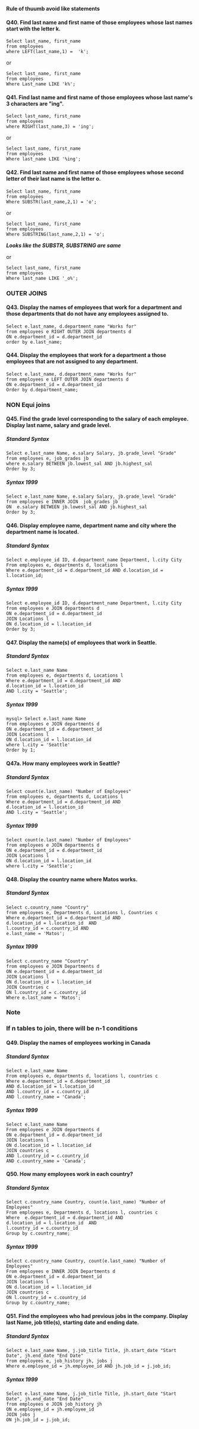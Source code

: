 **Rule of thuumb avoid like statements**


#### Q40. Find last name and first name of those employees whose last names start with the letter k.

```
Select last_name, first_name
from employees
where LEFT(last_name,1) =  'k';
```

or 

```
Select last_name, first_name
from employees
Where Last_name LIKE 'k%';
```

#### Q41. Find last name and first name of those employees whose last name's 3 characters are "ing".
```
Select last_name, first_name
from employees
where RIGHT(last_name,3) = 'ing';
```

or

```
Select last_name, first_name
from employees
Where last_name LIKE '%ing';
```

#### Q42. Find last name and first name of those employees whose second letter of their last name is the letter o.

```
Select last_name, first_name
from employees
Where SUBSTR(last_name,2,1) = 'o';
```
or

```
Select last_name, first_name
from employees
Where SUBSTRING(last_name,2,1) = 'o';
```
***Looks like the SUBSTR, SUBSTRING are same***

or

```
Select last_name, first_name
from employees
Where last_name LIKE '_o%';
```

### OUTER JOINS

#### Q43. Display the names of employees that work for a department and those departments that do not have any employees assigned to.

```
Select e.last_name, d.department_name "Works for"
from employees e RIGHT OUTER JOIN departments d
ON e.department_id = d.department_id 
order by e.last_name;
```

#### Q44. Display the employees that work for a department a those employees that are not assigned to any department.
```
Select e.last_name, d.department_name "Works for"
from employees e LEFT OUTER JOIN departments d
ON e.department_id = d.department_id
Order by d.department_name;
```

### NON Equi joins

#### Q45. Find the grade level corresponding to the salary of each employee. Display last name, salary and grade level.

##### Standard Syntax

```
Select e.last_name Name, e.salary Salary, jb.grade_level "Grade"
from employees e, job_grades jb
where e.salary BETWEEN jb.lowest_sal AND jb.highest_sal
Order by 3;
```

##### Syntax 1999
```
Select e.last_name Name, e.salary Salary, jb.grade_level "Grade"
from employees e INNER JOIN  job_grades jb
ON  e.salary BETWEEN jb.lowest_sal AND jb.highest_sal
Order by 3;
```

#### Q46. Display employee name, department name and city where the department name is located.

##### Standard Syntax

```
Select e.employee_id ID, d.department_name Department, l.city City
From employees e, departments d, locations l
Where e.department_id = d.department_id AND d.location_id = l.location_id;
```

##### Syntax 1999
```
Select e.employee_id ID, d.department_name Department, l.city City
from employees e JOIN departments d
ON e.department_id = d.department_id
JOIN Locations l
ON d.location_id = l.location_id
Order by 3;
```

#### Q47. Display the name(s) of employees that work in Seattle.

##### Standard Syntax
```
Select e.last_name Name
from employees e, departments d, Locations l
Where e.department_id = d.department_id AND
d.location_id = l.location_id
AND l.city = 'Seattle';

```
##### Syntax 1999

```
mysql> Select e.last_name Name
from employees e JOIN departments d
ON e.department_id = d.department_id
JOIN Locations l
ON d.location_id = l.location_id
where l.city = 'Seattle'
Order by 1;
```

#### Q47a. How many employees work in Seattle?

##### Standard Syntax
```
Select count(e.last_name) "Number of Employees"
from employees e, departments d, Locations l
Where e.department_id = d.department_id AND
d.location_id = l.location_id
AND l.city = 'Seattle';
```
##### Syntax 1999
```
Select count(e.last_name) "Number of Employees"
from employees e JOIN departments d
ON e.department_id = d.department_id
JOIN Locations l
ON d.location_id = l.location_id
where l.city = 'Seattle';
```

#### Q48. Display the country name where Matos works.

##### Standard Syntax
```
Select c.country_name "Country"
from employees e, Departments d, Locations l, Countries c
Where e.department_id = d.department_id AND
d.location_id = l.location_id  AND 
l.country_id = c.country_id AND 
e.last_name = 'Matos';
```
##### Syntax 1999

```
Select c.country_name "Country"
from employees e JOIN Departments d
ON e.department_id = d.department_id
JOIN Locations l
ON d.location_id = l.location_id
JOIN Countries c
ON l.country_id = c.country_id
Where e.last_name = 'Matos';
```


### Note
### If n tables to join, there will be n-1 conditions

#### Q49. Display the names of employees working in Canada

##### Standard Syntax

```
Select e.last_name Name
From employees e, departments d, locations l, countries c
Where e.department_id = d.department_id 
AND d.location_id = l.location_id
AND l.country_id = c.country_id
AND l.country_name = 'Canada';
```

##### Syntax 1999

```
Select e.last_name Name
From employees e JOIN departments d  
ON e.department_id = d.department_id 
JOIN locations l
ON d.location_id = l.location_id
JOIN countries c
AND l.country_id = c.country_id
AND c.country_name = 'Canada';
```

#### Q50. How many employees work in each country?

##### Standard Syntax

```
Select c.country_name Country, count(e.last_name) "Number of Employees"
From employees e, Departments d, locations l, countries c
Where  e.department_id = d.department_id AND
d.location_id = l.location_id  AND 
l.country_id = c.country_id
Group by c.country_name;
```

##### Syntax 1999

```
Select c.country_name Country, count(e.last_name) "Number of Employees"
From employees e INNER JOIN Departments d
ON e.department_id = d.department_id
JOIN locations l
ON d.location_id = l.location_id
JOIN countries c
ON l.country_id = c.country_id
Group by c.country_name;
```

#### Q51. Find the employees who had previous jobs in the company. Display last Name, job title(s), starting date and ending date.

##### Standard Syntax
```
Select e.last_name Name, j.job_title Title, jh.start_date "Start Date", jh.end_date "End Date"
from employees e, job_history jh, jobs j
Where e.employee_id = jh.employee_id AND jh.job_id = j.job_id;
```

##### Syntax 1999

```
Select e.last_name Name, j.job_title Title, jh.start_date "Start Date", jh.end_date "End Date"
from employees e JOIN job_history jh
ON e.employee_id = jh.employee_id
JOIN jobs j
ON jh.job_id = j.job_id;
```

